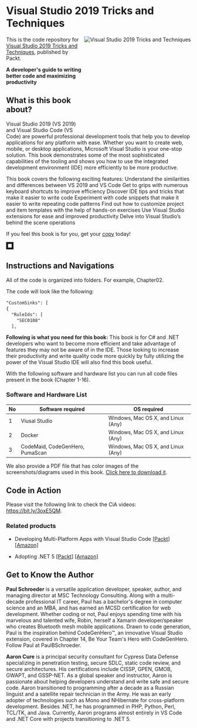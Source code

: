 # Visual Studio 2019 Tricks and Techniques

<a href="https://www.packtpub.com/programming/visual-studio-2019-tricks-and-techniques?utm_source=github&utm_medium=repository&utm_campaign=9781800203525"><img src="https://static.packt-cdn.com/products/9781800203525/cover/smaller" alt="Visual Studio 2019 Tricks and Techniques" height="256px" align="right"></a>

This is the code repository for [Visual Studio 2019 Tricks and Techniques](https://www.packtpub.com/programming/visual-studio-2019-tricks-and-techniques?utm_source=github&utm_medium=repository&utm_campaign=9781800203525), published by Packt.

**A developer's guide to writing better code and maximizing productivity**

## What is this book about?
Visual Studio 2019 (VS 2019) and Visual Studio Code (VS Code) are powerful professional development tools that help you to develop applications for any platform with ease. Whether you want to create web, mobile, or desktop applications, Microsoft Visual Studio is your one-stop solution. This book demonstrates some of the most sophisticated capabilities of the tooling and shows you how to use the integrated development environment (IDE) more efficiently to be more productive. 

This book covers the following exciting features:
Understand the similarities and differences between VS 2019 and VS Code
Get to grips with numerous keyboard shortcuts to improve efficiency
Discover IDE tips and tricks that make it easier to write code
Experiment with code snippets that make it easier to write repeating code patterns
Find out how to customize project and item templates with the help of hands-on exercises
Use Visual Studio extensions for ease and improved productivity
Delve into Visual Studio’s behind the scene operations

If you feel this book is for you, get your [copy](https://www.amazon.com/dp/1800203527) today!

<a href="https://www.packtpub.com/?utm_source=github&utm_medium=banner&utm_campaign=GitHubBanner"><img src="https://raw.githubusercontent.com/PacktPublishing/GitHub/master/GitHub.png" 
alt="https://www.packtpub.com/" border="5" /></a>

## Instructions and Navigations
All of the code is organized into folders. For example, Chapter02.

The code will look like the following:
```
"CustomSinks": [
{
  "RuleIds": [
    "SEC0108"
  ],
```

**Following is what you need for this book:**
This book is for C# and .NET developers who want to become more efficient and take advantage of features they may not be aware of in the IDE. Those looking to increase their productivity and write quality code more quickly by fully utilizing the power of the Visual Studio IDE will also find this book useful.

With the following software and hardware list you can run all code files present in the book (Chapter 1-16).
### Software and Hardware List
| No | Software required | OS required |
| -------- | ------------------------------------ | ----------------------------------- |
| 1 | Viusal Studio | Windows, Mac OS X, and Linux (Any) |
| 2 | Docker | Windows, Mac OS X, and Linux (Any) |
| 3 | CodeMaid, CodeGenHero, PumaScan | Windows, Mac OS X, and Linux (Any) |


We also provide a PDF file that has color images of the screenshots/diagrams used in this book. [Click here to download it](https://static.packt-cdn.com/downloads/9781800203525_ColorImages.pdf).

## Code in Action
Please visit the following link to check the CiA videos: https://bit.ly/3oxE5QM.

### Related products
* Developing Multi-Platform Apps with Visual Studio Code [[Packt]](https://www.packtpub.com/product/developing-multi-platform-apps-with-visual-studio-code/9781838822934?utm_source=github&utm_medium=repository&utm_campaign=9781838822934) [[Amazon]](https://www.amazon.com/dp/1838822933)

* Adopting .NET 5 [[Packt]](https://www.packtpub.com/product/adopting-net-5/9781800560567?utm_source=github&utm_medium=repository&utm_campaign=9781800560567) [[Amazon]](https://www.amazon.com/dp/1800560567)

## Get to Know the Author
**Paul Schroeder** is a versatile application developer, speaker, author, and managing director at MSC Technology Consulting. Along with a multi-decade professional IT career, Paul has a bachelor's degree in computer science and an MBA, and has earned an MCSD certification for web development.
Whether coding or not, Paul enjoys spending time with his marvelous and talented wife, Robin, herself a Xamarin developer/speaker who creates Bluetooth mesh mobile applications.
Drawn to code generation, Paul is the inspiration behind CodeGenHero™, an innovative Visual Studio extension, covered in Chapter 14, Be Your Team's Hero with CodeGenHero. Follow Paul at PaulBSchroeder.

**Aaron Cure** is a principal security consultant for Cypress Data Defense specializing in penetration testing, secure SDLC, static code review, and secure architectures. His certifications include CISSP, GPEN, GMOB, GWAPT, and GSSP-NET. As a global speaker and instructor, Aaron is passionate about helping developers understand and write safe and secure code.
Aaron transitioned to programming after a decade as a Russian linguist and a satellite repair technician in the Army. He was an early adopter of technologies such as Mono and NHibernate for cross-platform development. Besides .NET, he has programmed in PHP, Python, Perl, TCL/TK, and Java.
Currently, Aaron programs almost entirely in VS Code and .NET Core with projects transitioning to .NET 5.


